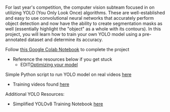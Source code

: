 For last year's competition, the computer vision subteam focused in on utilizing YOLO (You Only Look Once) algorithms. These are well-established and easy to use convolutional neural networks that accurately perform object detection and now have the ability to create segmentation masks as well (essentially highlight the "object" as a whole with its contours). In this project, you will learn how to train your own YOLO model using a pre-annotated dataset and determine its accuracy.


Follow [this Google Colab Notebook](https://colab.research.google.com/drive/1ldf6muZj2Lq2gcwi4KZ-4acTULx_L1k2?usp=sharing) to complete the project
  - Reference the resources below if you get stuck
    - EDIT[Optimizing your model]()


Simple Python script to run YOLO model on real videos [here](./YOLOv8.py)
   
   - Training videos found [here](https://www.dropbox.com/scl/fo/ilsmrvomdx4h1tn74hw0g/AMsCjRdGOaHDy991yNH1SF8?rlkey=yuisarsyjqv0tj1tfrx263rdf&st=thucvkmj&dl=0)

Additional YOLO Resources:
- Simplified YOLOv8 Training Notebook [here](https://colab.research.google.com/drive/1fnNdFck-4ZVvTobmnYd679QCmJ9Nz6JC?usp=sharing)
